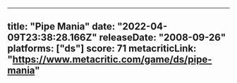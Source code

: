 
---
title: "Pipe Mania"
date: "2022-04-09T23:38:28.166Z"
releaseDate: "2008-09-26"
platforms: ["ds"]
score: 71
metacriticLink: "https://www.metacritic.com/game/ds/pipe-mania"
---
